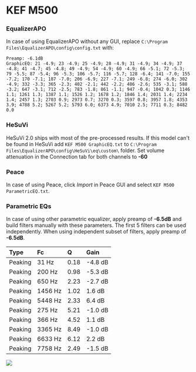 # KEF M500

### EqualizerAPO
In case of using EqualizerAPO without any GUI, replace `C:\Program Files\EqualizerAPO\config\config.txt`
with:
```
Preamp: -6.1dB
GraphicEQ: 21 -4.9; 23 -4.9; 25 -4.9; 28 -4.9; 31 -4.9; 34 -4.9; 37 -4.8; 41 -4.7; 45 -4.8; 49 -4.9; 54 -4.9; 60 -4.9; 66 -5.1; 72 -5.3; 79 -5.5; 87 -5.4; 96 -5.3; 106 -5.7; 116 -5.7; 128 -6.4; 141 -7.0; 155 -7.2; 170 -7.1; 187 -7.0; 206 -6.9; 227 -7.1; 249 -6.8; 274 -6.0; 302 -4.9; 332 -3.3; 365 -2.3; 402 -2.1; 442 -2.2; 486 -2.6; 535 -3.1; 588 -3.2; 647 -3.1; 712 -2.5; 783 -1.8; 861 -1.1; 947 -0.4; 1042 0.3; 1146 1.1; 1261 1.3; 1387 1.1; 1526 1.2; 1678 1.2; 1846 1.4; 2031 1.4; 2234 1.4; 2457 1.3; 2703 0.9; 2973 0.7; 3270 0.3; 3597 0.8; 3957 1.8; 4353 3.9; 4788 5.2; 5267 5.2; 5793 6.0; 6373 4.9; 7010 2.5; 7711 0.3; 8482 0.0
```

### HeSuVi
HeSuVi 2.0 ships with most of the pre-processed results. If this model can't be found in HeSuVi add
`KEF M500 GraphicEQ.txt` to `C:\Program Files\EqualizerAPO\config\HeSuVi\eq\custom\` folder.
Set volume attenuation in the Connection tab for both channels to **-60**

### Peace
In case of using Peace, click *Import* in Peace GUI and select `KEF M500 ParametricEQ.txt`.

### Parametric EQs
In case of using other parametric equalizer, apply preamp of **-6.5dB** and build filters manually
with these parameters. The first 5 filters can be used independently.
When using independent subset of filters, apply preamp of **-6.5dB**.

| Type    | Fc      |    Q | Gain    |
|:--------|:--------|:-----|:--------|
| Peaking | 31 Hz   | 0.18 | -4.8 dB |
| Peaking | 200 Hz  | 0.98 | -5.3 dB |
| Peaking | 650 Hz  | 2.23 | -2.7 dB |
| Peaking | 1456 Hz | 1.02 | 1.6 dB  |
| Peaking | 5448 Hz | 2.33 | 6.4 dB  |
| Peaking | 275 Hz  | 5.21 | -1.0 dB |
| Peaking | 366 Hz  | 4.52 | 1.1 dB  |
| Peaking | 3365 Hz | 8.49 | -1.0 dB |
| Peaking | 6633 Hz | 6.12 | 2.2 dB  |
| Peaking | 7758 Hz | 2.49 | -1.5 dB |

![](https://raw.githubusercontent.com/jaakkopasanen/AutoEq/master/results/headphonecom/sbaf-serious/KEF%20M500/KEF%20M500.png)